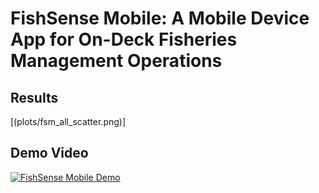 
# FishSense Mobile: A Mobile Device App for On-Deck Fisheries Management Operations

## Results
[(plots/fsm_all_scatter.png)]

## Demo Video
[![FishSense Mobile Demo](https://img.youtube.com/vi/SoDq8hiAras/0.jpg)](https://www.youtube.com/watch?v=SoDq8hiAras)